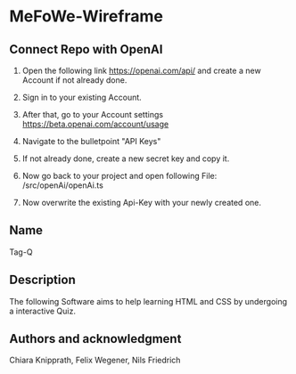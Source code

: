 # MeFoWe-Wireframe

## Connect Repo with OpenAI

1. Open the following link https://openai.com/api/ and create a new Account if not already done.

2. Sign in to your existing Account.

3. After that, go to your Account settings https://beta.openai.com/account/usage

4. Navigate to the bulletpoint "API Keys"

5. If not already done, create a new secret key and copy it.

6. Now go back to your project and open following File: /src/openAi/openAi.ts

7. Now overwrite the existing Api-Key with your newly created one.

## Name

Tag-Q

## Description

The following Software aims to help learning HTML and CSS by undergoing a interactive Quiz.

## Authors and acknowledgment

Chiara Knipprath, Felix Wegener, Nils Friedrich
